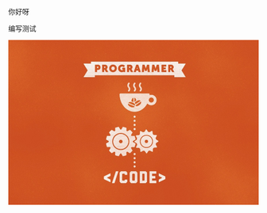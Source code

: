 你好呀

编写测试

![image-20210729172517834](2021-7-29-hello_world_blog.assets/image-20210729172517834.png)